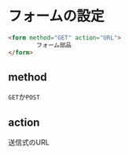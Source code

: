 # フォームの設定
```html
<form method="GET" action="URL">
		フォーム部品
</form>
```

## method
```GET```か```POST```

## action
送信式のURL
